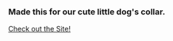 ### Made this for our cute little dog's collar.

[Check out the Site!](https://java-the-dog-v4.netlify.app/)
